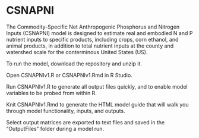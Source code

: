 # CSNAPNI
The Commodity-Specific Net Anthropogenic Phosphorus and Nitrogen Inputs (CSNAPNI) model is designed to estimate real and embodied N and P nutrient inputs 
to specific products, including crops, corn ethanol, and animal products, in addition to total nutrient inputs at the county and watershed scale for the conterminous United States (US).

To run the model, download the repository and unzip it.

Open CSNAPNIv1.R or CSNAPNIv1.Rmd in R Studio.

Run CSNAPNIv1.R to generate all output files quickly, and to enable model variables to be probed from within R.

Knit CSNAPNIv1.Rmd to generate the HTML model guide that will walk you through model functionality, inputs, and outputs.

Select output matrices are exported to text files and saved in the “OutputFiles” folder during a model run.
